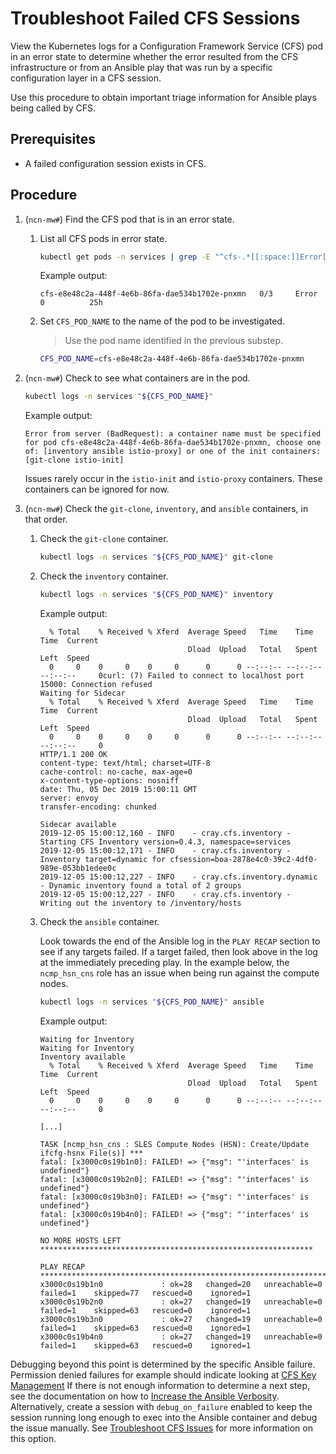 # Troubleshoot Failed CFS Sessions

View the Kubernetes logs for a Configuration Framework Service \(CFS\) pod in an error state to determine whether the error resulted from the
CFS infrastructure or from an Ansible play that was run by a specific configuration layer in a CFS session.

Use this procedure to obtain important triage information for Ansible plays being called by CFS.

## Prerequisites

* A failed configuration session exists in CFS.

## Procedure

1. (`ncn-mw#`) Find the CFS pod that is in an error state.

    1. List all CFS pods in error state.

        ```bash
        kubectl get pods -n services | grep -E "^cfs-.*[[:space:]]Error[[:space:]]"
        ```

        Example output:

        ```text
        cfs-e8e48c2a-448f-4e6b-86fa-dae534b1702e-pnxmn   0/3     Error    0          25h
        ```

    1. Set `CFS_POD_NAME` to the name of the pod to be investigated.

        > Use the pod name identified in the previous substep.

        ```bash
        CFS_POD_NAME=cfs-e8e48c2a-448f-4e6b-86fa-dae534b1702e-pnxmn
        ```

1. (`ncn-mw#`) Check to see what containers are in the pod.

    ```bash
    kubectl logs -n services "${CFS_POD_NAME}"
    ```

    Example output:

    ```text
    Error from server (BadRequest): a container name must be specified for pod cfs-e8e48c2a-448f-4e6b-86fa-dae534b1702e-pnxmn, choose one of: [inventory ansible istio-proxy] or one of the init containers: [git-clone istio-init]
    ```

    Issues rarely occur in the `istio-init` and `istio-proxy` containers. These containers can be ignored for now.

1. (`ncn-mw#`) Check the `git-clone`, `inventory`, and `ansible` containers, in that order.

    1. Check the `git-clone` container.

        ```bash
        kubectl logs -n services "${CFS_POD_NAME}" git-clone
        ```

    1. Check the `inventory` container.

        ```bash
        kubectl logs -n services "${CFS_POD_NAME}" inventory
        ```

        Example output:

        ```text
          % Total    % Received % Xferd  Average Speed   Time    Time     Time  Current
                                         Dload  Upload   Total   Spent    Left  Speed
          0     0    0     0    0     0      0      0 --:--:-- --:--:-- --:--:--     0curl: (7) Failed to connect to localhost port 15000: Connection refused
        Waiting for Sidecar
          % Total    % Received % Xferd  Average Speed   Time    Time     Time  Current
                                         Dload  Upload   Total   Spent    Left  Speed
          0     0    0     0    0     0      0      0 --:--:-- --:--:-- --:--:--     0
        HTTP/1.1 200 OK
        content-type: text/html; charset=UTF-8
        cache-control: no-cache, max-age=0
        x-content-type-options: nosniff
        date: Thu, 05 Dec 2019 15:00:11 GMT
        server: envoy
        transfer-encoding: chunked

        Sidecar available
        2019-12-05 15:00:12,160 - INFO    - cray.cfs.inventory - Starting CFS Inventory version=0.4.3, namespace=services
        2019-12-05 15:00:12,171 - INFO    - cray.cfs.inventory - Inventory target=dynamic for cfsession=boa-2878e4c0-39c2-4df0-989e-053bb1edee0c
        2019-12-05 15:00:12,227 - INFO    - cray.cfs.inventory.dynamic - Dynamic inventory found a total of 2 groups
        2019-12-05 15:00:12,227 - INFO    - cray.cfs.inventory - Writing out the inventory to /inventory/hosts
        ```

    1. Check the `ansible` container.

        Look towards the end of the Ansible log in the `PLAY RECAP` section to see if any targets failed.
        If a target failed, then look above in the log at the immediately preceding play.
        In the example below, the `ncmp_hsn_cns` role has an issue when being run against the compute nodes.

        ```bash
        kubectl logs -n services "${CFS_POD_NAME}" ansible
        ```

        Example output:

        ```text
        Waiting for Inventory
        Waiting for Inventory
        Inventory available
          % Total    % Received % Xferd  Average Speed   Time    Time     Time  Current
                                         Dload  Upload   Total   Spent    Left  Speed
          0     0    0     0    0     0      0      0 --:--:-- --:--:-- --:--:--     0

        [...]

        TASK [ncmp_hsn_cns : SLES Compute Nodes (HSN): Create/Update ifcfg-hsnx File(s)] ***
        fatal: [x3000c0s19b1n0]: FAILED! => {"msg": "'interfaces' is undefined"}
        fatal: [x3000c0s19b2n0]: FAILED! => {"msg": "'interfaces' is undefined"}
        fatal: [x3000c0s19b3n0]: FAILED! => {"msg": "'interfaces' is undefined"}
        fatal: [x3000c0s19b4n0]: FAILED! => {"msg": "'interfaces' is undefined"}

        NO MORE HOSTS LEFT *************************************************************

        PLAY RECAP *********************************************************************
        x3000c0s19b1n0             : ok=28   changed=20   unreachable=0    failed=1    skipped=77   rescued=0    ignored=1
        x3000c0s19b2n0             : ok=27   changed=19   unreachable=0    failed=1    skipped=63   rescued=0    ignored=1
        x3000c0s19b3n0             : ok=27   changed=19   unreachable=0    failed=1    skipped=63   rescued=0    ignored=1
        x3000c0s19b4n0             : ok=27   changed=19   unreachable=0    failed=1    skipped=63   rescued=0    ignored=1
        ```

Debugging beyond this point is determined by the specific Ansible failure.
Permission denied failures for example should indicate looking at [CFS Key Management](CFS_Key_Management.md)
If there is not enough information to determine a next step, see the documentation on how to [Increase the Ansible Verbosity](Change_the_Ansible_Verbosity.md).
Alternatively, create a session with `debug_on_failure` enabled to keep the session running long enough to exec into the Ansible container and debug the issue manually.
See [Troubleshoot CFS Issues](Troubleshoot_CFS_Issues.md) for more information on this option.
